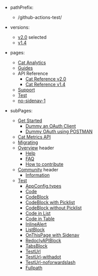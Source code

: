 - pathPrefix:
    - /github-actions-test/

- versions:
    - [v2.0](/index.md) selected
    - [v1.4](https://github.com/AdobeDocs/dev-site) 

- pages:
    - [Cat Analytics](/index.md)
    - [Guides](/guides/index.md)
    - API Reference
        - [Cat Reference v2.0](/api/index.md)
        - [Cat Reference v1.4](/api/1-4.md)
    - [Support](/support/index.md)
    - [Test](/test/index.md)
    - [no-sidenav-1](/no-sidenav-1.md)

- subPages:
    - [Get Started](/guides/index.md) 
        - [Dummy an OAuth Client](/guides/dummy_oauth_client/index.md) 
        - [Dummy OAuth using POSTMAN](/guides/dummy_using_postman/index.md) 
    - [Cat Metrics API](/guides/dummy_metrics_api/index.md) 
    - [Migrating](/guides/migrating/index.md) 
    - [Overview](/support/index.md) header
        - [Help](/support/index.md) 
        - [FAQ](/support/FAQ/index.md) 
        - [How to contribute](/support/contribute/index.md) 
    - [Community](/support/community/index.md) header
        - [Information](/support/community/index.md) 
    - [Test](/test/index.md) 
        - [AppConfig.types](/test/AppConfig.types/enumerations/text-to-image-app-version.md) 
        - [Code](/test/code.md) 
        - [CodeBlock](/test/code-block.md) 
        - [CodeBlock with Picklist](/test/code-block-with-picklist.md) 
        - [CodeBlock without Picklist](/test/code-block-without-picklist.md) 
        - [Code in List](/test/code-in-list.md) 
        - [Code in Table](/test/code-in-table.md) 
        - [InlineAlert](/test/inline-alert.md) 
        - [ListBlock](/test/list-block.md) 
        - [OnThisPage with Sidenav](/test/onthispage-with-sidenav.md) 
        - [RedoclyAPIBlock](/test/redocly-api-block.md) 
        - [TabsBlock](/test/tabs-block.md) 
        - [TestUrl](/test/test-url.md)
        - [TestUrl-withadot](./test/test-url.md)
        - [TestUrl-noforwardslash](test/test-url.md)
        - [Fullpath](https://experienceleaguecommunities.adobe.com/t5/adobe-developer/ct-p/adobe-io) 

